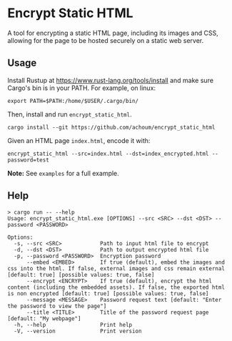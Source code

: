 # Encrypt Static HTML

A tool for encrypting a static HTML page, including its images and CSS, allowing for the page to be hosted securely on a static web server.

## Usage

Install Rustup at <https://www.rust-lang.org/tools/install> and make sure Cargo's bin is in your PATH. For example, on linux:

```shell
export PATH=$PATH:/home/$USER/.cargo/bin/
```

Then, install and run `encrypt_static_html`.

```shell
cargo install --git https://github.com/achoum/encrypt_static_html
```

Given an HTML page `index.html`, encode it with:

```shel
encrypt_static_html --src=index.html --dst=index_encrypted.html --password=test
```

**Note:** See `examples` for a full example.

## Help

```shell
> cargo run -- --help
Usage: encrypt_static_html.exe [OPTIONS] --src <SRC> --dst <DST> --password <PASSWORD>

Options:
  -s, --src <SRC>            Path to input html file to encrypt
  -d, --dst <DST>            Path to output encrypted html file
  -p, --password <PASSWORD>  Encryption password
      --embed <EMBED>        If true (default), embed the images and css into the html. If false, external images and css remain external [default: true] [possible values: true, false]
      --encrypt <ENCRYPT>    If true (default), encrypt the html content (including the embedded assets). If false, the exported html is non encrypted [default: true] [possible values: true, false]
      --message <MESSAGE>    Password request text [default: "Enter the password to view the page"]
      --title <TITLE>        Title of the password request page [default: "My webpage"]
  -h, --help                 Print help
  -V, --version              Print version
```
